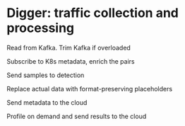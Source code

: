 # Digger: traffic collection and processing

Read from Kafka. Trim Kafka if overloaded

Subscribe to K8s metadata, enrich the pairs

Send samples to detection

Replace actual data with format-preserving placeholders

Send metadata to the cloud

Profile on demand and send results to the cloud
